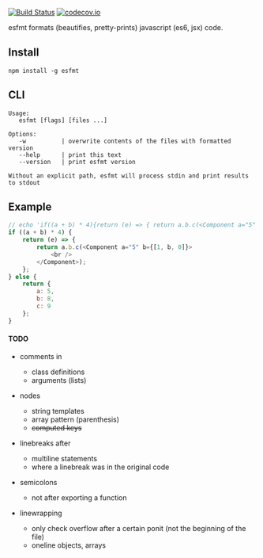 [![Build Status](https://travis-ci.org/dmitriiabramov/esfmt.svg)](https://travis-ci.org/dmitriiabramov/esfmt)
[![codecov.io](http://codecov.io/github/dmitriiabramov/esfmt/coverage.svg?branch=master)](http://codecov.io/github/dmitriiabramov/esfmt?branch=master)


esfmt formats (beautifies, pretty-prints) javascript (es6, jsx) code.


## Install
```
npm install -g esfmt
```

## CLI
```
Usage:
   esfmt [flags] [files ...]

Options:
   -w          | overwrite contents of the files with formatted version
   --help      | print this text
   --version   | print esfmt version

Without an explicit path, esfmt will process stdin and print results to stdout
```


## Example
```js
// echo 'if((a + b) * 4){return (e) => { return a.b.c(<Component a="5" b={[1, b, 0]}><br /></Component>)}} else { return {a: 5, b: 8, c: 9} }' | ./bin/esfmt
if ((a + b) * 4) {
    return (e) => {
        return a.b.c(<Component a="5" b={[1, b, 0]}>
            <br />
        </Component>);
    };
} else {
    return {
        a: 5,
        b: 8,
        c: 9
    };
}
```

#### TODO
- comments in
    - class definitions
    - arguments (lists)

- nodes
    - string templates
    - array pattern (parenthesis)
    - ~~computed keys~~

- linebreaks after
    - multiline statements
    - where a linebreak was in the original code

- semicolons
    - not after exporting a function

- linewrapping
    - only check overflow after a certain ponit (not the beginning of the file)
    - oneline objects, arrays
